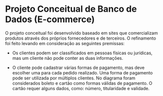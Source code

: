 <h1> Projeto Conceitual de Banco de Dados (E-commerce) </h1>

O projeto conceitual foi desenvolvido baseado em sites que comercializam produtos através dos próprios fornecedores e de terceiros. 
O refinamento foi feito levando em consideração as seguintes premissas:

  - Os clientes podem ser classificados em pessoas físicas ou jurídicas, mas um cliente não pode conter as duas informações.

   - O cliente pode cadastrar várias formas de pagamento, mas deve escolher uma para cada pedido realizado. Uma forma de pagamento pode ser utilizada por múltiplos clientes. No diagrama foram considerados boleto e cartão como formas válidas de pagamento. O cartão requer alguns dados, como: número, titularidade e validade.